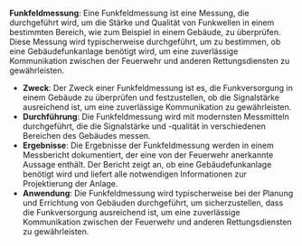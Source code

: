 
**Funkfeldmessung**: Eine Funkfeldmessung ist eine Messung, die durchgeführt wird, um die Stärke und Qualität von Funkwellen in einem bestimmten Bereich, wie zum Beispiel in einem Gebäude, zu überprüfen. Diese Messung wird typischerweise durchgeführt, um zu bestimmen, ob eine Gebäudefunkanlage benötigt wird, um eine zuverlässige Kommunikation zwischen der Feuerwehr und anderen Rettungsdiensten zu gewährleisten.

- **Zweck**: Der Zweck einer Funkfeldmessung ist es, die Funkversorgung in einem Gebäude zu überprüfen und festzustellen, ob die Signalstärke ausreichend ist, um eine zuverlässige Kommunikation zu gewährleisten.
- **Durchführung**: Die Funkfeldmessung wird mit modernsten Messmitteln durchgeführt, die die Signalstärke und -qualität in verschiedenen Bereichen des Gebäudes messen.
- **Ergebnisse**: Die Ergebnisse der Funkfeldmessung werden in einem Messbericht dokumentiert, der eine von der Feuerwehr anerkannte Aussage enthält. Der Bericht zeigt an, ob eine Gebäudefunkanlage benötigt wird und liefert alle notwendigen Informationen zur Projektierung der Anlage.
- **Anwendung**: Die Funkfeldmessung wird typischerweise bei der Planung und Errichtung von Gebäuden durchgeführt, um sicherzustellen, dass die Funkversorgung ausreichend ist, um eine zuverlässige Kommunikation zwischen der Feuerwehr und anderen Rettungsdiensten zu gewährleisten.



